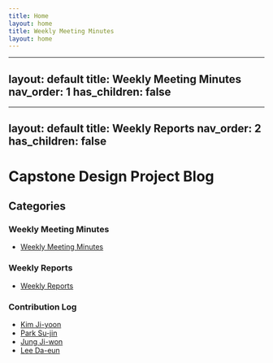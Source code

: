 ```yaml
---
title: Home
layout: home
title: Weekly Meeting Minutes
layout: home
---
```

---
layout: default
title: Weekly Meeting Minutes
nav_order: 1
has_children: false
---
---
layout: default
title: Weekly Reports
nav_order: 2
has_children: false
---

# Capstone Design Project Blog

## Categories

### Weekly Meeting Minutes
- [Weekly Meeting Minutes](weekly-meeting-minutes/)

### Weekly Reports
- [Weekly Reports](weekly-reports/)

### Contribution Log
- [Kim Ji-yoon](contribution-log/kim-ji-yoon/)
- [Park Su-jin](contribution-log/park-su-jin/)
- [Jung Ji-won](contribution-log/jung-ji-won/)
- [Lee Da-eun](contribution-log/lee-da-eun/)
